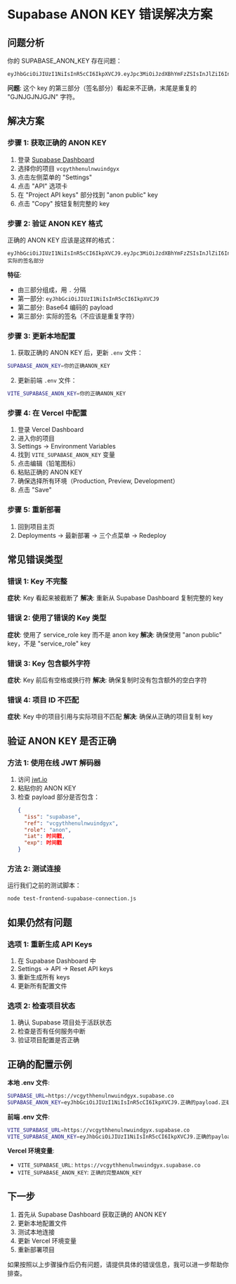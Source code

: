 # Supabase ANON KEY 错误解决方案

## 问题分析

你的 SUPABASE_ANON_KEY 存在问题：
```
eyJhbGciOiJIUzI1NiIsInR5cCI6IkpXVCJ9.eyJpc3MiOiJzdXBhYmFzZSIsInJlZiI6InZjZ3l0aGhlbnVsbnV1aW5kZ3l4Iiwicm9sZSI6ImFub24iLCJpYXQiOjE3MzU3MzE0NzQsImV4cCI6MjA1MTMwNzQ3NH0.Zt8vGJNJGJNJGJNJGJNJGJNJGJNJGJNJGJNJGJNJGJN
```

**问题**: 这个 key 的第三部分（签名部分）看起来不正确，末尾是重复的 "GJNJGJNJGJN" 字符。

## 解决方案

### 步骤 1: 获取正确的 ANON KEY

1. 登录 [Supabase Dashboard](https://supabase.com/dashboard)
2. 选择你的项目 `vcgythhenulnwuindgyx`
3. 点击左侧菜单的 "Settings"
4. 点击 "API" 选项卡
5. 在 "Project API keys" 部分找到 "anon public" key
6. 点击 "Copy" 按钮复制完整的 key

### 步骤 2: 验证 ANON KEY 格式

正确的 ANON KEY 应该是这样的格式：
```
eyJhbGciOiJIUzI1NiIsInR5cCI6IkpXVCJ9.eyJpc3MiOiJzdXBhYmFzZSIsInJlZiI6InByb2plY3RfaWQiLCJyb2xlIjoiYW5vbiIsImlhdCI6MTYzNjM2MzYzNiwiZXhwIjoxOTUxOTM5NjM2fQ.实际的签名部分
```

**特征**:
- 由三部分组成，用 `.` 分隔
- 第一部分: `eyJhbGciOiJIUzI1NiIsInR5cCI6IkpXVCJ9`
- 第二部分: Base64 编码的 payload
- 第三部分: 实际的签名（不应该是重复字符）

### 步骤 3: 更新本地配置

1. 获取正确的 ANON KEY 后，更新 `.env` 文件：
```bash
SUPABASE_ANON_KEY=你的正确ANON_KEY
```

2. 更新前端 `.env` 文件：
```bash
VITE_SUPABASE_ANON_KEY=你的正确ANON_KEY
```

### 步骤 4: 在 Vercel 中配置

1. 登录 Vercel Dashboard
2. 进入你的项目
3. Settings → Environment Variables
4. 找到 `VITE_SUPABASE_ANON_KEY` 变量
5. 点击编辑（铅笔图标）
6. 粘贴正确的 ANON KEY
7. 确保选择所有环境（Production, Preview, Development）
8. 点击 "Save"

### 步骤 5: 重新部署

1. 回到项目主页
2. Deployments → 最新部署 → 三个点菜单 → Redeploy

## 常见错误类型

### 错误 1: Key 不完整
**症状**: Key 看起来被截断了
**解决**: 重新从 Supabase Dashboard 复制完整的 key

### 错误 2: 使用了错误的 Key 类型
**症状**: 使用了 service_role key 而不是 anon key
**解决**: 确保使用 "anon public" key，不是 "service_role" key

### 错误 3: Key 包含额外字符
**症状**: Key 前后有空格或换行符
**解决**: 确保复制时没有包含额外的空白字符

### 错误 4: 项目 ID 不匹配
**症状**: Key 中的项目引用与实际项目不匹配
**解决**: 确保从正确的项目复制 key

## 验证 ANON KEY 是否正确

### 方法 1: 使用在线 JWT 解码器
1. 访问 [jwt.io](https://jwt.io)
2. 粘贴你的 ANON KEY
3. 检查 payload 部分是否包含：
   ```json
   {
     "iss": "supabase",
     "ref": "vcgythhenulnwuindgyx",
     "role": "anon",
     "iat": 时间戳,
     "exp": 时间戳
   }
   ```

### 方法 2: 测试连接
运行我们之前的测试脚本：
```bash
node test-frontend-supabase-connection.js
```

## 如果仍然有问题

### 选项 1: 重新生成 API Keys
1. 在 Supabase Dashboard 中
2. Settings → API → Reset API keys
3. 重新生成所有 keys
4. 更新所有配置文件

### 选项 2: 检查项目状态
1. 确认 Supabase 项目处于活跃状态
2. 检查是否有任何服务中断
3. 验证项目配置是否正确

## 正确的配置示例

**本地 .env 文件**:
```bash
SUPABASE_URL=https://vcgythhenulnwuindgyx.supabase.co
SUPABASE_ANON_KEY=eyJhbGciOiJIUzI1NiIsInR5cCI6IkpXVCJ9.正确的payload.正确的签名
```

**前端 .env 文件**:
```bash
VITE_SUPABASE_URL=https://vcgythhenulnwuindgyx.supabase.co
VITE_SUPABASE_ANON_KEY=eyJhbGciOiJIUzI1NiIsInR5cCI6IkpXVCJ9.正确的payload.正确的签名
```

**Vercel 环境变量**:
- `VITE_SUPABASE_URL`: `https://vcgythhenulnwuindgyx.supabase.co`
- `VITE_SUPABASE_ANON_KEY`: `正确的完整ANON_KEY`

## 下一步

1. 首先从 Supabase Dashboard 获取正确的 ANON KEY
2. 更新本地配置文件
3. 测试本地连接
4. 更新 Vercel 环境变量
5. 重新部署项目

如果按照以上步骤操作后仍有问题，请提供具体的错误信息，我可以进一步帮助你排查。